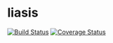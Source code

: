 # liasis
[![Build Status](https://travis-ci.org/ArnaudBelcour/pbsea.svg?branch=master)](https://travis-ci.org/ArnaudBelcour/pbsea)
[![Coverage Status](https://coveralls.io/repos/github/ArnaudBelcour/pbsea/badge.svg)](https://coveralls.io/github/ArnaudBelcour/pbsea)
